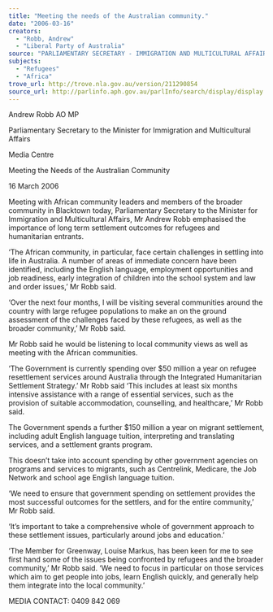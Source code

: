 ```yaml
---
title: "Meeting the needs of the Australian community."
date: "2006-03-16"
creators:
  - "Robb, Andrew"
  - "Liberal Party of Australia"
source: "PARLIAMENTARY SECRETARY - IMMIGRATION AND MULTICULTURAL AFFAIRS"
subjects:
  - "Refugees"
  - "Africa"
trove_url: http://trove.nla.gov.au/version/211290854
source_url: http://parlinfo.aph.gov.au/parlInfo/search/display/display.w3p;query=Id%3A%22media/pressrel/5F4J6%22
---
```


 

 Andrew Robb AO MP

 Parliamentary Secretary to the Minister for Immigration and Multicultural Affairs

 Media Centre

 Meeting the Needs of the Australian Community 

 16 March 2006

 Meeting with African community leaders and members of the broader community in Blacktown today, Parliamentary  Secretary to the Minister for Immigration and Multicultural Affairs, Mr Andrew Robb emphasised the importance of long  term settlement outcomes for refugees and humanitarian entrants.

 ‘The African community, in particular, face certain challenges in settling into life in Australia. A number of areas of  immediate concern have been identified, including the English language, employment opportunities and job readiness,  early integration of children into the school system and law and order issues,’ Mr Robb said.

 ‘Over the next four months, I will be visiting several communities around the country with large refugee populations to  make an on the ground assessment of the challenges faced by these refugees, as well as the broader community,’ Mr Robb  said.

 Mr Robb said he would be listening to local community views as well as meeting with the African communities.

 ‘The Government is currently spending over $50 million a year on refugee resettlement services around Australia through  the Integrated Humanitarian Settlement Strategy.’ Mr Robb said ‘This includes at least six months intensive assistance  with a range of essential services, such as the provision of suitable accommodation, counselling, and healthcare,’ Mr Robb  said.

 The Government spends a further $150 million a year on migrant settlement, including adult English language tuition,  interpreting and translating services, and a settlement grants program.

 This doesn’t take into account spending by other government agencies on programs and services to migrants, such as  Centrelink, Medicare, the Job Network and school age English language tuition.

 ‘We need to ensure that government spending on settlement provides the most successful outcomes for the settlers, and for  the entire community,’ Mr Robb said.

 ‘It’s important to take a comprehensive whole of government approach to these settlement issues, particularly around jobs  and education.’

 ‘The Member for Greenway, Louise Markus, has been keen for me to see first hand some of the issues being confronted by  refugees and the broader community,’ Mr Robb said. ‘We need to focus in particular on those services which aim to get  people into jobs, learn English quickly, and generally help them integrate into the local community.’

 MEDIA CONTACT: 0409 842 069

